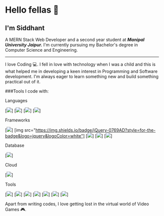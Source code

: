 # Hello fellas :wave:
## I'm **Siddhant**

A MERN Stack Web Developer and a second year student at ***Manipal University Jaipur.***
I'm currently pursuing my Bachelor's degree in Computer Science and Engineering.
***
I love Coding :computer:. I fell in love with technology when I was a child and this is what helped me in developing a keen interest in Programming and Software development. I'm always eager to learn something new and build something practical out of it.

###Tools I code with:

Languages

[<img src="https://img.shields.io/badge/HTML5-E34F26?style=for-the-badge&logo=html5&logoColor=white">] [<img src="https://img.shields.io/badge/CSS3-1572B6?style=for-the-badge&logo=css3&logoColor=white">] [<img src="https://img.shields.io/badge/JavaScript-F7DF1E?style=for-the-badge&logo=javascript&logoColor=black">] [<img src="https://img.shields.io/badge/Java-ED8B00?style=for-the-badge&logo=java&logoColor=white">] 

Frameworks

[<img src="https://img.shields.io/badge/Bootstrap-563D7C?style=for-the-badge&logo=bootstrap&logoColor=white">] [img src="https://img.shields.io/badge/jQuery-0769AD?style=for-the-badge&logo=jquery&logoColor=white"] [<img src="https://img.shields.io/badge/Node.js-43853D?style=for-the-badge&logo=node-dot-js&logoColor=white">] [<img src="https://img.shields.io/badge/React-20232A?style=for-the-badge&logo=react&logoColor=61DAFB">] [<img src="https://img.shields.io/badge/Express.js-000000?style=for-the-badge&logo=express&logoColor=white">] 

Database

[<img src="https://img.shields.io/badge/MongoDB-4EA94B?style=for-the-badge&logo=mongodb&logoColor=white">]

Cloud

[<img src="https://img.shields.io/badge/Heroku-430098?style=for-the-badge&logo=heroku&logoColor=white">] 

Tools

[<img src="https://img.shields.io/badge/Visual_Studio_Code-0078D4?style=for-the-badge&logo=visual%20studio%20code&logoColor=white">] [<img src="https://img.shields.io/badge/Google_chrome-4285F4?style=for-the-badge&logo=Google-chrome&logoColor=white">] [<img src="https://img.shields.io/badge/npm-CB3837?style=for-the-badge&logo=npm&logoColor=white">] [<img src="https://img.shields.io/badge/Material--UI-0081CB?style=for-the-badge&logo=material-ui&logoColor=white">] [<img src="https://img.shields.io/badge/React_Router-CA4245?style=for-the-badge&logo=react-router&logoColor=white">] [<img src="https://img.shields.io/badge/Git-F05032?style=for-the-badge&logo=git&logoColor=white">] [<img src="https://img.shields.io/badge/Postman-FF6C37?style=for-the-badge&logo=Postman&logoColor=white">] 

Apart from writing codes, I love getting lost in the virtual world of Video Games :video_game:.
